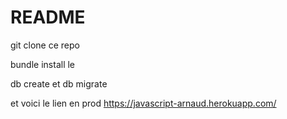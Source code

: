 # README

git clone ce repo 

bundle install le

db create et db migrate

et voici le lien en prod https://javascript-arnaud.herokuapp.com/
